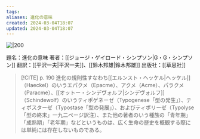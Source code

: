 ```yaml
---
tags: 
aliases: 進化の意味
created: 2024-03-04T18:07
updated: 2024-03-04T18:07
---
```


![|200](https://images-na.ssl-images-amazon.com/images/I/51qJbUOFNVL._SX373_BO1,204,203,200_.jpg)

題名：進化の意味
著者：[[ジョージ・ゲイロード・シンプソン|G・G・シンプソン]]
翻訳：[[平沢一夫|平沢一夫]]、[[鈴木邦雄|鈴木邦雄]]
出版社：[[草思社]]

> [!CITE] p. 190
> 進化の規則性すなわち[[エルンスト・ヘッケル|ヘッケル]]（Haeckel）のいうエパクメ（Epacme）、アクメ（Acme）、パラクメ（Paracme）、[[オットー・シンデヴォルフ|シンデヴォルフ]]（Schindewolf）のいうティポゲネーゼ（Typogenese「型の発生」）、ティポスターゼ（Typostase「型の発展」）、およびティポリーゼ（Typolyse「型の終末」一九二ページ訳注）、また他の著者のいう種族の「青年期」「成熟期」「老年期」などというものは、広く生命の歴史を概観する際には単純には存在しないものである。
